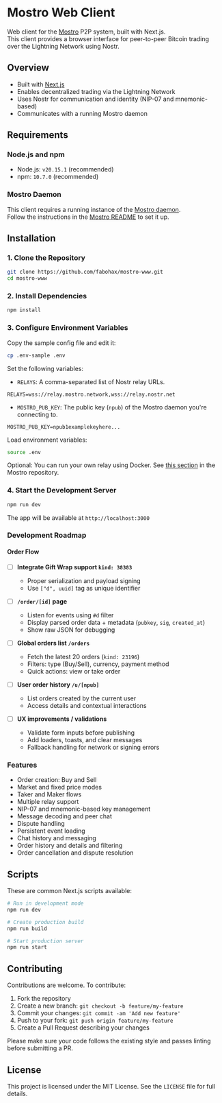 # Mostro Web Client

Web client for the [Mostro](https://github.com/MostroP2P/mostro) P2P system, built with Next.js.  
This client provides a browser interface for peer-to-peer Bitcoin trading over the Lightning Network using Nostr.

## Overview

- Built with [Next.js](https://nextjs.org/)
- Enables decentralized trading via the Lightning Network
- Uses Nostr for communication and identity (NIP-07 and mnemonic-based)
- Communicates with a running Mostro daemon

## Requirements

### Node.js and npm

- Node.js: `v20.15.1` (recommended)
- npm: `10.7.0` (recommended)

### Mostro Daemon

This client requires a running instance of the [Mostro daemon](https://github.com/MostroP2P/mostro).  
Follow the instructions in the [Mostro README](https://github.com/MostroP2P/mostro#requirements) to set it up.

## Installation

### 1. Clone the Repository

```bash
git clone https://github.com/fabohax/mostro-www.git
cd mostro-www
```

### 2. Install Dependencies

```bash
npm install
```

### 3. Configure Environment Variables

Copy the sample config file and edit it:

```bash
cp .env-sample .env
```

Set the following variables:

- `RELAYS`: A comma-separated list of Nostr relay URLs.

```env
RELAYS=wss://relay.mostro.network,wss://relay.nostr.net
```

- `MOSTRO_PUB_KEY`: The public key (`npub`) of the Mostro daemon you're connecting to.

```env
MOSTRO_PUB_KEY=npub1examplekeyhere...
```

Load environment variables:

```bash
source .env
```

Optional: You can run your own relay using Docker. See [this section](https://github.com/MostroP2P/mostro#option-1-run-mostro-with-a-private-dockerized-relay) in the Mostro repository.

### 4. Start the Development Server

```bash
npm run dev
```

The app will be available at `http://localhost:3000`

### Development Roadmap

#### Order Flow

- [ ] **Integrate Gift Wrap support `kind: 38383`**
  - Proper serialization and payload signing  
  - Use `["d", uuid]` tag as unique identifier  

- [ ] **`/order/[id]` page**
  - Listen for events using `#d` filter  
  - Display parsed order data + metadata (`pubkey`, `sig`, `created_at`)  
  - Show raw JSON for debugging  

- [ ] **Global orders list `/orders`**
  - Fetch the latest 20 orders (`kind: 23196`)  
  - Filters: type (Buy/Sell), currency, payment method  
  - Quick actions: view or take order  

- [ ] **User order history `/u/[npub]`**
  - List orders created by the current user  
  - Access details and contextual interactions  

- [ ] **UX improvements / validations**
  - Validate form inputs before publishing  
  - Add loaders, toasts, and clear messages  
  - Fallback handling for network or signing errors  

### Features 

- Order creation: Buy and Sell  
- Market and fixed price modes  
- Taker and Maker flows  
- Multiple relay support  
- NIP-07 and mnemonic-based key management  
- Message decoding and peer chat  
- Dispute handling  
- Persistent event loading  
- Chat history and messaging  
- Order history and details and filtering  
- Order cancellation and dispute resolution

## Scripts

These are common Next.js scripts available:

```bash
# Run in development mode
npm run dev

# Create production build
npm run build

# Start production server
npm run start
```

## Contributing

Contributions are welcome. To contribute:

1. Fork the repository
2. Create a new branch: `git checkout -b feature/my-feature`
3. Commit your changes: `git commit -am 'Add new feature'`
4. Push to your fork: `git push origin feature/my-feature`
5. Create a Pull Request describing your changes

Please make sure your code follows the existing style and passes linting before submitting a PR.

## License

This project is licensed under the MIT License. See the `LICENSE` file for full details.

